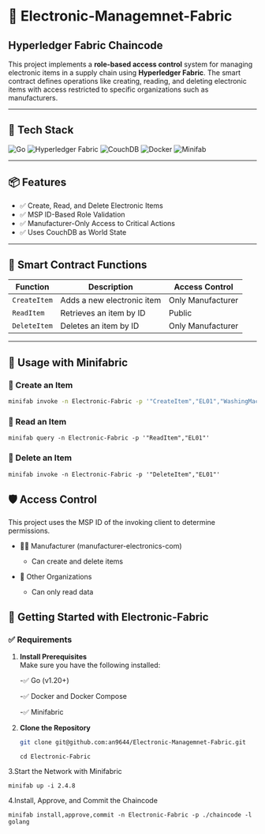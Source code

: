 # 🔗 Electronic-Managemnet-Fabric
## Hyperledger Fabric Chaincode

This project implements a **role-based access control**  system for managing electronic items in a supply chain using **Hyperledger Fabric**. The smart contract defines operations like creating, reading, and deleting electronic items  with access restricted to specific organizations such as manufacturers.

---

## 🧰 Tech Stack

![Go](https://img.shields.io/badge/Go-00ADD8?style=for-the-badge&logo=go&logoColor=white)
![Hyperledger Fabric](https://img.shields.io/badge/Hyperledger%20Fabric-101010?style=for-the-badge&logo=hyperledger&logoColor=white)
![CouchDB](https://img.shields.io/badge/CouchDB-DC2626?style=for-the-badge&logo=apachecouchdb&logoColor=white)
![Docker](https://img.shields.io/badge/Docker-2496ED?style=for-the-badge&logo=docker&logoColor=white)
![Minifab](https://img.shields.io/badge/Minifabric-blue?style=for-the-badge)

---

## 📦 Features

- ✅ Create, Read, and Delete Electronic Items  
- ✅ MSP ID-Based Role Validation  
- ✅ Manufacturer-Only Access to Critical Actions  
- ✅ Uses CouchDB as World State

---

## 🧱 Smart Contract Functions

| Function       | Description                                    | Access Control                     |
|----------------|------------------------------------------------|------------------------------------|
| `CreateItem`   | Adds a new electronic item                     | Only Manufacturer                  |
| `ReadItem`     | Retrieves an item by ID                        | Public                             |
| `DeleteItem`   | Deletes an item by ID                          | Only Manufacturer                  |

---

## 🧪 Usage with Minifabric

### 🔹 Create an Item

```bash
minifab invoke -n Electronic-Fabric -p '"CreateItem","EL01","WashingMachine","Auto120","Gray","Whirlpool"'
```
### 🔹 Read an Item

```
minifab query -n Electronic-Fabric -p '"ReadItem","EL01"'
```
### 🔹 Delete an Item

```
minifab invoke -n Electronic-Fabric -p '"DeleteItem","EL01"'
```
## 🛡️ Access Control

This project uses the MSP ID of the invoking client to determine permissions.

- 👨‍🏭 Manufacturer (manufacturer-electronics-com)

   - Can create and delete items

- 👥 Other Organizations

  - Can only read data



## 🚀 Getting Started with Electronic-Fabric

### ✅ Requirements

1. **Install Prerequisites**  
   Make sure you have the following installed:
   
    -✅ Go (v1.20+)

    -✅ Docker and Docker Compose
    
    -✅ Minifabric


2. **Clone the Repository**
   ```bash
   git clone git@github.com:an9644/Electronic-Managemnet-Fabric.git
   ```
   ```
   cd Electronic-Fabric
   ```
3.Start the Network with Minifabric
```
minifab up -i 2.4.8
```
4.Install, Approve, and Commit the Chaincode
```
minifab install,approve,commit -n Electronic-Fabric -p ./chaincode -l golang
```











